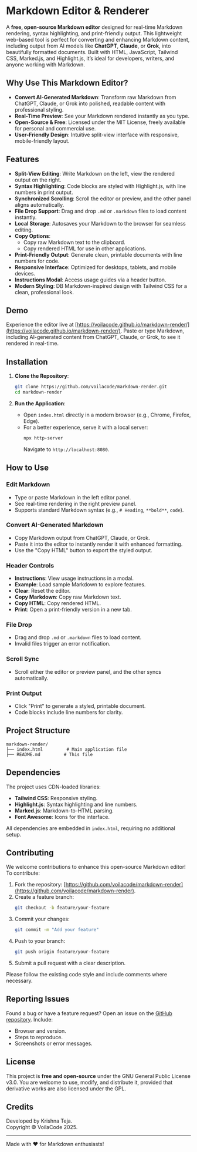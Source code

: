# Markdown Editor & Renderer

A **free, open-source Markdown editor** designed for real-time Markdown rendering, syntax highlighting, and print-friendly output. This lightweight web-based tool is perfect for converting and enhancing Markdown content, including output from AI models like **ChatGPT**, **Claude**, or **Grok**, into beautifully formatted documents. Built with HTML, JavaScript, Tailwind CSS, Marked.js, and Highlight.js, it’s ideal for developers, writers, and anyone working with Markdown.

## Why Use This Markdown Editor?

- **Convert AI-Generated Markdown**: Transform raw Markdown from ChatGPT, Claude, or Grok into polished, readable content with professional styling.
- **Real-Time Preview**: See your Markdown rendered instantly as you type.
- **Open-Source & Free**: Licensed under the MIT License, freely available for personal and commercial use.
- **User-Friendly Design**: Intuitive split-view interface with responsive, mobile-friendly layout.

## Features

- **Split-View Editing**: Write Markdown on the left, view the rendered output on the right.
- **Syntax Highlighting**: Code blocks are styled with Highlight.js, with line numbers in print output.
- **Synchronized Scrolling**: Scroll the editor or preview, and the other panel aligns automatically.
- **File Drop Support**: Drag and drop `.md` or `.markdown` files to load content instantly.
- **Local Storage**: Autosaves your Markdown to the browser for seamless editing.
- **Copy Options**:
  - Copy raw Markdown text to the clipboard.
  - Copy rendered HTML for use in other applications.
- **Print-Friendly Output**: Generate clean, printable documents with line numbers for code.
- **Responsive Interface**: Optimized for desktops, tablets, and mobile devices.
- **Instructions Modal**: Access usage guides via a header button.
- **Modern Styling**: DB Markdown-inspired design with Tailwind CSS for a clean, professional look.

## Demo

Experience the editor live at [https://voilacode.github.io/markdown-render/](https://voilacode.github.io/markdown-render/). Paste or type Markdown, including AI-generated content from ChatGPT, Claude, or Grok, to see it rendered in real-time.

## Installation

1. **Clone the Repository**:

   ```bash
   git clone https://github.com/voilacode/markdown-render.git
   cd markdown-render
   ```

2. **Run the Application**:
   - Open `index.html` directly in a modern browser (e.g., Chrome, Firefox, Edge).
   - For a better experience, serve it with a local server:
     ```bash
     npx http-server
     ```
     Navigate to `http://localhost:8080`.

## How to Use

### Edit Markdown

- Type or paste Markdown in the left editor panel.
- See real-time rendering in the right preview panel.
- Supports standard Markdown syntax (e.g., `# Heading`, `**bold**`, `code`).

### Convert AI-Generated Markdown

- Copy Markdown output from ChatGPT, Claude, or Grok.
- Paste it into the editor to instantly render it with enhanced formatting.
- Use the "Copy HTML" button to export the styled output.

### Header Controls

- **Instructions**: View usage instructions in a modal.
- **Example**: Load sample Markdown to explore features.
- **Clear**: Reset the editor.
- **Copy Markdown**: Copy raw Markdown text.
- **Copy HTML**: Copy rendered HTML.
- **Print**: Open a print-friendly version in a new tab.

### File Drop

- Drag and drop `.md` or `.markdown` files to load content.
- Invalid files trigger an error notification.

### Scroll Sync

- Scroll either the editor or preview panel, and the other syncs automatically.

### Print Output

- Click "Print" to generate a styled, printable document.
- Code blocks include line numbers for clarity.

## Project Structure

```
markdown-render/
├── index.html         # Main application file
├── README.md         # This file
```

## Dependencies

The project uses CDN-loaded libraries:

- **Tailwind CSS**: Responsive styling.
- **Highlight.js**: Syntax highlighting and line numbers.
- **Marked.js**: Markdown-to-HTML parsing.
- **Font Awesome**: Icons for the interface.

All dependencies are embedded in `index.html`, requiring no additional setup.

## Contributing

We welcome contributions to enhance this open-source Markdown editor! To contribute:

1. Fork the repository: [https://github.com/voilacode/markdown-render](https://github.com/voilacode/markdown-render).
2. Create a feature branch:
   ```bash
   git checkout -b feature/your-feature
   ```
3. Commit your changes:
   ```bash
   git commit -m "Add your feature"
   ```
4. Push to your branch:
   ```bash
   git push origin feature/your-feature
   ```
5. Submit a pull request with a clear description.

Please follow the existing code style and include comments where necessary.

## Reporting Issues

Found a bug or have a feature request? Open an issue on the [GitHub repository](https://github.com/voilacode/markdown-render/issues). Include:

- Browser and version.
- Steps to reproduce.
- Screenshots or error messages.

## License

This project is **free and open-source** under the GNU General Public License v3.0. You are welcome to use, modify, and distribute it, provided that derivative works are also licensed under the GPL.

## Credits

Developed by Krishna Teja.  
Copyright © VoilaCode 2025.

---

Made with ❤️ for Markdown enthusiasts!

